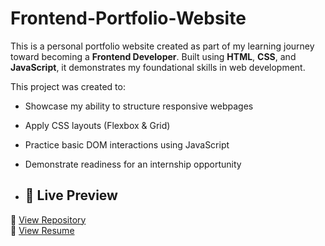 # Frontend-Portfolio-Website

This is a personal portfolio website created as part of my learning journey toward becoming a **Frontend Developer**. Built using **HTML**, **CSS**, and **JavaScript**, it demonstrates my foundational skills in web development.

This project was created to:

- Showcase my ability to structure responsive webpages
- Apply CSS layouts (Flexbox & Grid)
- Practice basic DOM interactions using JavaScript
- Demonstrate readiness for an internship opportunity

- ## 🔗 Live Preview

📁 [View Repository](https://github.com/builtbuusman/Frontend-portfolio-Website)  
📄 [View Resume](cv/Muhammas)
